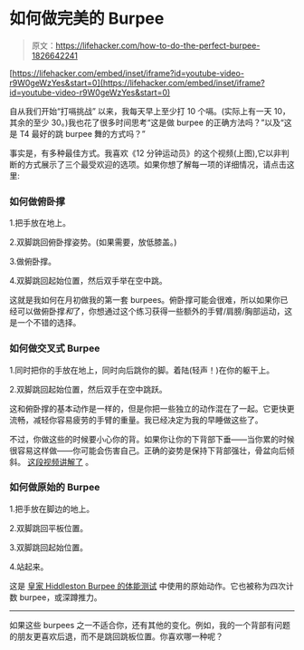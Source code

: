 # 如何做完美的 Burpee

> 原文：<https://lifehacker.com/how-to-do-the-perfect-burpee-1826642241>

 [https://lifehacker.com/embed/inset/iframe?id=youtube-video-r9W0geWzYes&start=0](https://lifehacker.com/embed/inset/iframe?id=youtube-video-r9W0geWzYes&start=0) 

自从我们开始“打嗝挑战” 以来，我每天早上至少打 10 个嗝。(实际上有一天 10，其余的至少 30。)我也花了很多时间思考“这是做 burpee 的正确方法吗？”以及“这是 T4 最好的跳 burpee 舞的方式吗？”



事实是，有多种最佳方式。我喜欢《12 分钟运动员》的这个视频(上图),它以非判断的方式展示了三个最受欢迎的选项。如果你想了解每一项的详细情况，请点击这里:

### 如何做俯卧撑

1.把手放在地上。

2.双脚跳回俯卧撑姿势。(如果需要，放低膝盖。)

3.做俯卧撑。

4.双脚跳回起始位置，然后双手举在空中跳。

这就是我如何在月初做我的第一套 burpees。俯卧撑可能会很难，所以如果你已经可以做俯卧撑*和*了，你想通过这个练习获得一些额外的手臂/肩膀/胸部运动，这是一个不错的选择。

### 如何做交叉式 Burpee

1.同时把你的手放在地上，同时向后跳你的脚。着陆(轻声！)在你的躯干上。

2.双脚跳回起始位置，然后双手在空中跳跃。

这和俯卧撑的基本动作是一样的，但是你把一些独立的动作混在了一起。它更快更流畅，减轻你容易疲劳的手臂的重量。我已经决定为我的早睡做这些了。

不过，你做这些的时候要小心你的背。如果你让你的下背部下垂——当你累的时候很容易这样做——你可能会伤害自己。正确的姿势是保持下背部强壮，骨盆向后倾斜。 [这段视频讲解了](https://youtu.be/S53wIIZNBf0?t=1m2s) 。

### 如何做原始的 Burpee

1.把手放在脚边的地上。

2.双脚跳回平板位置。

3.双脚跳回起始位置。

4.站起来。

这是 [皇家 Hiddleston Burpee 的体能测试](https://www.huffingtonpost.com/2014/05/02/burpee-history_n_5248575.html) 中使用的原始动作。它也被称为四次计数 burpee，或深蹲推力。

* * *

如果这些 burpees 之一不适合你，还有其他的变化。例如，我的一个背部有问题的朋友更喜欢后退，而不是跳回跳板位置。你喜欢哪一种呢？